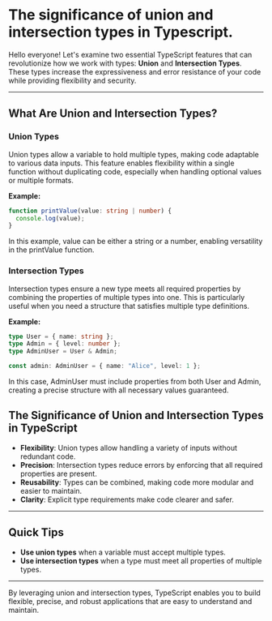 # The significance of union and intersection types in Typescript.

Hello everyone! Let's examine two essential TypeScript features that can revolutionize how we work with types: **Union** and **Intersection Types**. These types increase the expressiveness and error resistance of your code while providing flexibility and security.

---

## What Are Union and Intersection Types?

### Union Types

Union types allow a variable to hold multiple types, making code adaptable to various data inputs. This feature enables flexibility within a single function without duplicating code, especially when handling optional values or multiple formats.

**Example:**

```typescript
function printValue(value: string | number) {
  console.log(value);
}
```

In this example, value can be either a string or a number, enabling versatility in the printValue function.

### Intersection Types

Intersection types ensure a new type meets all required properties by combining the properties of multiple types into one. This is particularly useful when you need a structure that satisfies multiple type definitions.

**Example:**

```typescript
type User = { name: string };
type Admin = { level: number };
type AdminUser = User & Admin;

const admin: AdminUser = { name: "Alice", level: 1 };
```

In this case, AdminUser must include properties from both User and Admin, creating a precise structure with all necessary values guaranteed.

## The Significance of Union and Intersection Types in TypeScript

- **Flexibility**: Union types allow handling a variety of inputs without redundant code.
- **Precision**: Intersection types reduce errors by enforcing that all required properties are present.
- **Reusability**: Types can be combined, making code more modular and easier to maintain.
- **Clarity**: Explicit type requirements make code clearer and safer.

---

## Quick Tips

- **Use union types** when a variable must accept multiple types.
- **Use intersection types** when a type must meet all properties of multiple types.

---

By leveraging union and intersection types, TypeScript enables you to build flexible, precise, and robust applications that are easy to understand and maintain.
